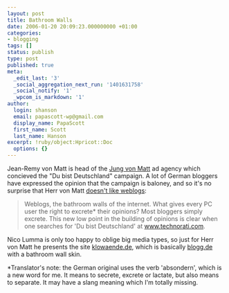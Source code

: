 ```yaml
---
layout: post
title: Bathroom Walls
date: 2006-01-20 20:09:23.000000000 +01:00
categories:
- blogging
tags: []
status: publish
type: post
published: true
meta:
  _edit_last: '3'
  _social_aggregation_next_run: '1401631758'
  _social_notify: '1'
  _wpcom_is_markdown: '1'
author:
  login: shanson
  email: papascott-wp@gmail.com
  display_name: PapaScott
  first_name: Scott
  last_name: Hanson
excerpt: !ruby/object:Hpricot::Doc
  options: {}
---
```

<p>Jean-Remy von Matt is head of the <a href="http://www.jvm.de/">Jung von Matt</a> ad agency which concieved the "Du bist Deutschland" campaign. A lot of German bloggers have expressed the opinion that the campaign is baloney, and so it's no surprise that Herr von Matt <a href="http://lumma.de/eintrag.php?id=2458" title="Klow&auml;nde des Internets [Lummaland - das Weblog]">doesn't like weblogs</a>:</p>
<blockquote><p>Weblogs, the bathroom walls of the internet. What gives every PC user the right to excrete* their opinions? Most bloggers simply excrete. This new low point in the building of opinions is clear when one searches for 'Du bist Deutschland' at <a href="http://www.technorati.com">www.technorati.com</a>.</p></blockquote>
<p>Nico Lumma is only too happy to oblige big media types, so just for Herr von Matt he presents the site <a href="http://klowaende.de/">klowaende.de</a>, which is basically <a href="http://blogg.de/">blogg.de</a> with a bathroom wall skin.</p>
<p>*Translator's note: the German original uses the verb 'absondern', which is a new word for me. It means to secrete, excrete or lactate, but also means to separate. It may have a slang meaning which I'm totally missing.</p>
